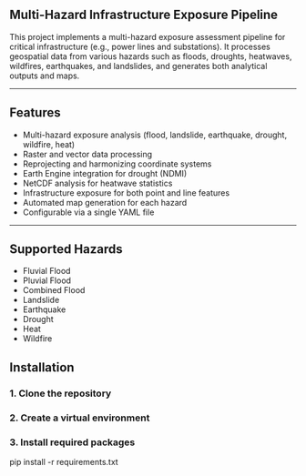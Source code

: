 
## Multi-Hazard Infrastructure Exposure Pipeline

This project implements a multi-hazard exposure assessment pipeline for critical infrastructure (e.g., power lines and substations). It processes geospatial data from various hazards such as floods, droughts, heatwaves, wildfires, earthquakes, and landslides, and generates both analytical outputs and maps.

---

## Features

- Multi-hazard exposure analysis (flood, landslide, earthquake, drought, wildfire, heat)
- Raster and vector data processing
- Reprojecting and harmonizing coordinate systems
- Earth Engine integration for drought (NDMI)
- NetCDF analysis for heatwave statistics
- Infrastructure exposure for both point and line features
- Automated map generation for each hazard
- Configurable via a single YAML file

---

## Supported Hazards

- Fluvial Flood
- Pluvial Flood
- Combined Flood
- Landslide
- Earthquake
- Drought 
- Heat 
- Wildfire

## Installation
### 1. Clone the repository
### 2. Create a virtual environment
### 3. Install required packages
pip install -r requirements.txt

